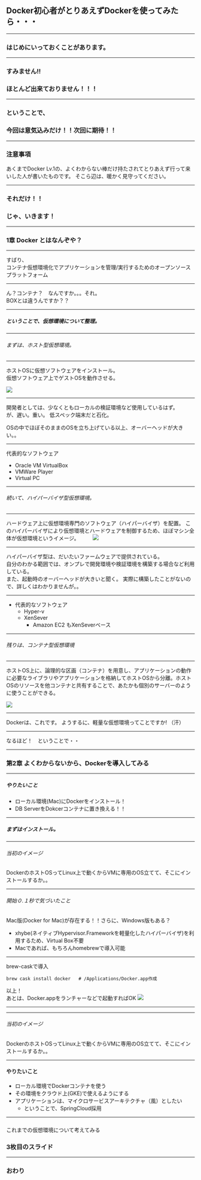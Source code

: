 ## Docker初心者がとりあえずDockerを使ってみたら・・・





---

### はじめにいっておくことがあります。

---

### すみません!!
### ほとんど出来ておりません！！！

---

### ということで、
### 今回は意気込みだけ！！次回に期待！！

---
### 注意事項

あくまでDocker Lv.1の、よくわからない棒だけ持たされてとりあえず行って来いした人が書いたものです。
そこら辺は、暖かく見守ってください。

---

### それだけ！！
### じゃ、いきます！

---
### 1章 Docker とはなんぞや？
---

すばり、  
コンテナ仮想環境化でアプリケーションを管理/実行するためのオープンソースプラットフォーム

---
ん？コンテナ？　なんですか。。。それ。  
BOXとは違うんですか？？

---
##### ということで、仮想環境について整理。
---

###### まずは、ホスト型仮想環境。

---  
ホストOSに仮想ソフトウェアをインストール。  
仮想ソフトウェア上でゲストOSを動作させる。　

<img src="assts/host.png">

---

開発者としては、少なくともローカルの検証環境など使用しているはず。  
が、遅い。重い。 低スペック端末だと石化。  

OSの中でほぼそのままのOSを立ち上げている以上、オーバーヘッドが大きい。。  

---

代表的なソフトウェア
- Oracle VM VirtualBox
- VMWare Player
- Virtual PC

---

###### 続いて、ハイパーバイザ型仮想環境。

---

ハードウェア上に仮想環境専門のソフトウェア（ハイパーバイザ）を配置。
このハイパーバイザにより仮想環境とハードウェアを制御するため、ほぼマシン全体が仮想環境というイメージ。
　　
<img src="assts/hyper.png">


---

ハイパーバイザ型は、だいたいファームウェアで提供されている。  
自分のわかる範囲では、オンプレで開発環境や検証環境を構築する場合など利用している。    
また、起動時のオーバーヘッドが大きいと聞く。
実際に構築したことがないので、詳しくはわかりませんが。。  

---

- 代表的なソフトウェア
    - Hyper-v
    - XenSever
        - Amazon EC2 もXenSeverベース

---

###### 残りは、コンテナ型仮想環境

---

ホストOS上に、論理的な区画（コンテナ）を用意し、アプリケーションの動作に必要なライブラリやアプリケーションを格納してホストOSから分離。ホストOSのリソースを他コンテナと共有することで、あたかも個別のサーバーのように使うことができる。

<img src="assts/container.png">

---
Dockerは、これです。
ようするに、軽量な仮想環境ってことですか! （汗）

---

なるほど！　ということで・・

---

### 第2章 よくわからないから、Dockerを導入してみる

---

##### やりたいこと
- ローカル環境(Mac)にDockerをインストール！
- DB ServerをDokcerコンテナに置き換える！！

---

##### まずはインストール。

---

###### 当初のイメージ
DockerのホストOSってLinux上で動くからVMに専用のOS立てて、そこにインストールするか。。

---

###### 開始０.１秒で気づいたこと
Mac版(Docker for Mac)が存在する！！さらに、Windows版もある？  
- xhybe(ネイティブHypervisor.Frameworkを軽量化したハイパーバイザ)を利用するため、Virtual Box不要
- Macであれば、もちろんhomebrewで導入可能

---

brew-caskで導入  

    brew cask install docker   # /Applications/Docker.app作成  

以上！  
あとは、Docker.appをランチャーなどで起動すればOK
<img src="assts/docker.png">

---



---

###### 当初のイメージ
DockerのホストOSってLinux上で動くからVMに専用のOS立てて、そこにインストールするか。。

---

#### やりたいこと

- ローカル環境でDockerコンテナを使う
- その環境をクラウド上(GKE)で使えるようにする
- アプリケーションは、マイクロサービスアーキテクチャ（風）としたい
    - ということで、SpringCloud採用
---

###

これまでの仮想環境について考えてみる





### 3枚目のスライド


---


### おわり
